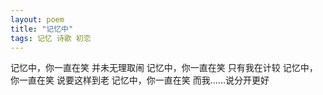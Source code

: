 ```yaml
---
layout: poem
title: "记忆中"
tags: 记忆 诗歌 初恋
---
```


记忆中，你一直在笑
并未无理取闹
记忆中，你一直在笑
只有我在计较
记忆中，你一直在笑
说要这样到老
记忆中，你一直在笑
而我……说分开更好
